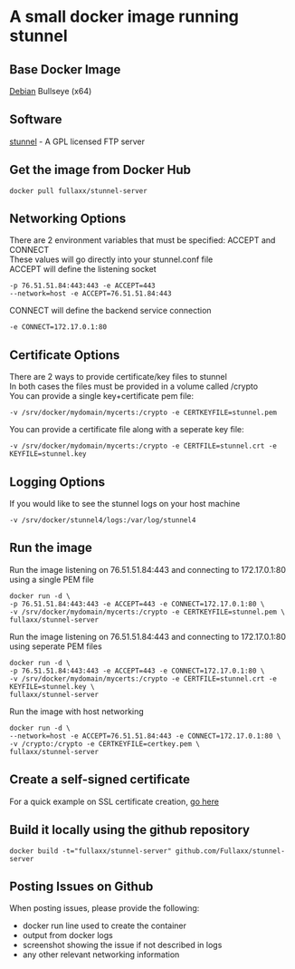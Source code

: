 # A small docker image running stunnel

## Base Docker Image
[Debian](https://hub.docker.com/_/debian) Bullseye (x64)

## Software
[stunnel](https://www.stunnel.org/) - A GPL licensed FTP server

## Get the image from Docker Hub
```
docker pull fullaxx/stunnel-server
```

## Networking Options
There are 2 environment variables that must be specified: ACCEPT and CONNECT \
These values will go directly into your stunnel.conf file \
ACCEPT will define the listening socket
```
-p 76.51.51.84:443:443 -e ACCEPT=443
--network=host -e ACCEPT=76.51.51.84:443
```
CONNECT will define the backend service connection
```
-e CONNECT=172.17.0.1:80
```

## Certificate Options
There are 2 ways to provide certificate/key files to stunnel \
In both cases the files must be provided in a volume called /crypto \
You can provide a single key+certificate pem file:
```
-v /srv/docker/mydomain/mycerts:/crypto -e CERTKEYFILE=stunnel.pem
```
You can provide a certificate file along with a seperate key file:
```
-v /srv/docker/mydomain/mycerts:/crypto -e CERTFILE=stunnel.crt -e KEYFILE=stunnel.key
```

## Logging Options
If you would like to see the stunnel logs on your host machine
```
-v /srv/docker/stunnel4/logs:/var/log/stunnel4
```

## Run the image
Run the image listening on 76.51.51.84:443 and connecting to 172.17.0.1:80 using a single PEM file
```
docker run -d \
-p 76.51.51.84:443:443 -e ACCEPT=443 -e CONNECT=172.17.0.1:80 \
-v /srv/docker/mydomain/mycerts:/crypto -e CERTKEYFILE=stunnel.pem \
fullaxx/stunnel-server
```
Run the image listening on 76.51.51.84:443 and connecting to 172.17.0.1:80 using seperate PEM files
```
docker run -d \
-p 76.51.51.84:443:443 -e ACCEPT=443 -e CONNECT=172.17.0.1:80 \
-v /srv/docker/mydomain/mycerts:/crypto -e CERTFILE=stunnel.crt -e KEYFILE=stunnel.key \
fullaxx/stunnel-server
```
Run the image with host networking
```
docker run -d \
--network=host -e ACCEPT=76.51.51.84:443 -e CONNECT=172.17.0.1:80 \
-v /crypto:/crypto -e CERTKEYFILE=certkey.pem \
fullaxx/stunnel-server
```

## Create a self-signed certificate
For a quick example on SSL certificate creation, [go here](https://github.com/Fullaxx/stunnel-server/blob/master/CERTIFICATE_CREATION.md)

## Build it locally using the github repository
```
docker build -t="fullaxx/stunnel-server" github.com/Fullaxx/stunnel-server
```

## Posting Issues on Github
When posting issues, please provide the following:
* docker run line used to create the container
* output from docker logs
* screenshot showing the issue if not described in logs
* any other relevant networking information
